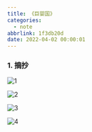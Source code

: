 ```yaml
---
title: 《巨婴国》
categories:
  - note
abbrlink: 1f3db20d
date: 2022-04-02 00:00:01
---
```


### 1.  摘抄

![1](2022-04-02巨婴国/1.jpg)

![2](2022-04-02巨婴国/2.jpg)

![3](2022-04-02巨婴国/3.jpg)

![4](2022-04-02巨婴国/4.jpg)